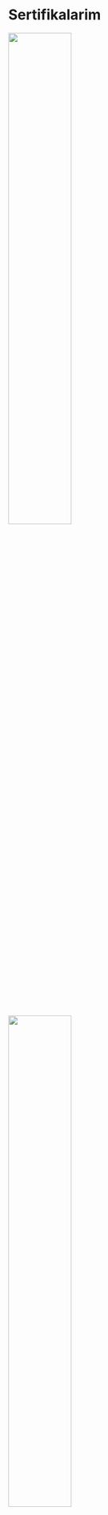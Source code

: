 # Sertifikalarim

<img src="https://r.resimlink.com/BvC5I6O.jpg" width=50% height=50%> 

<img src="https://r.resimlink.com/JpQI4b.jpg" width=50% height=50%>

<img src="https://r.resimlink.com/ytIUi.jpg" width=50% height=50%>

<img src="https://r.resimlink.com/w8JzLP.jpg" width=50% height=50%>

<img src="https://r.resimlink.com/e7XTKlI.jpg" width=50% height=50%> 

<img src="https://r.resimlink.com/5rYg.jpg" width=50% height=50%>

<img src="https://r.resimlink.com/CtlI2Y.png" width=50% height=50%>

